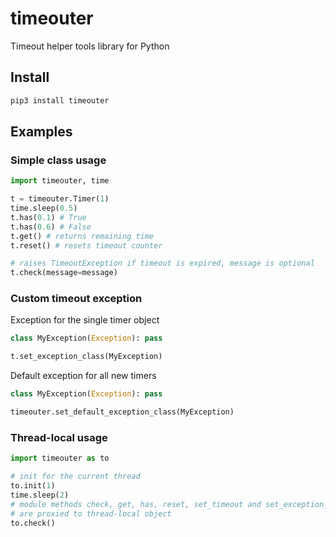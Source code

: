 # timeouter

Timeout helper tools library for Python

## Install

```python
pip3 install timeouter
```

## Examples

### Simple class usage

```python
import timeouter, time

t = timeouter.Timer(1)
time.sleep(0.5)
t.has(0.1) # True
t.has(0.6) # False
t.get() # returns remaining time
t.reset() # resets timeout counter

# raises TimeoutException if timeout is expired, message is optional
t.check(message=message)
```

### Custom timeout exception

Exception for the single timer object

```python
class MyException(Exception): pass

t.set_exception_class(MyException)
```

Default exception for all new timers

```python
class MyException(Exception): pass

timeouter.set_default_exception_class(MyException)
```

### Thread-local usage

```python
import timeouter as to

# init for the current thread
to.init(1)
time.sleep(2)
# module methods check, get, has, reset, set_timeout and set_exception_class
# are proxied to thread-local object
to.check()
```
